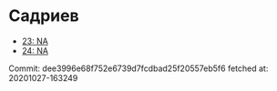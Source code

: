 # Садриев
- [23: NA](23.md)
- [24: NA](24.md)

Commit: dee3996e68f752e6739d7fcdbad25f20557eb5f6
 fetched at: 20201027-163249
